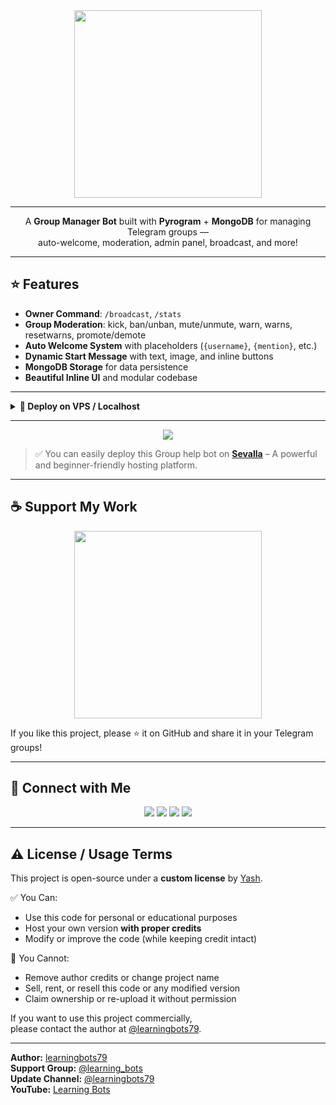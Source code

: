 <div align="center">

<a href="https://files.catbox.moe/j2yhce.jpg">
  <img src="https://files.catbox.moe/j2yhce.jpg" width="300" height="300" />
</a>

----------------------------------------------------
A **Group Manager Bot** built with **Pyrogram** + **MongoDB** for managing Telegram groups —  
auto-welcome, moderation, admin panel, broadcast, and more!

</div>

---

## ⭐ Features
- **Owner Command**: `/broadcast`, `/stats`
- **Group Moderation**: kick, ban/unban, mute/unmute, warn, warns, resetwarns, promote/demote  
- **Auto Welcome System** with placeholders (`{username}`, `{mention}`, etc.)  
- **Dynamic Start Message** with text, image, and inline buttons  
- **MongoDB Storage** for data persistence  
- **Beautiful Inline UI** and modular codebase  

---
<details>
<summary><b>🔸 Deploy on VPS / Localhost</b></summary>

### 1. Fork & Star ⭐
- Click **Fork** (top-right of GitHub repo)  
- Then click **Star** ⭐ to support this project!  

---

### 2. Get Your Fork URL
```
https://github.com/<your-username>/group_manager_bot.git
```

---

### 3. Setup Your VPS
Install system packages:
```
sudo apt update && sudo apt upgrade -y
sudo apt install -y git python3 python3-pip python3-venv tmux nano
```

---

### 4. Clone Your Fork
```
git clone https://github.com/<your-username>/group_manager_bot.git
cd group_manager_bot
python3 -m venv venv
source venv/bin/activate
```

---

### 5. Install Dependencies
```
pip install --upgrade pip && pip install -r requirements.txt
```

---

### 6. Configure the Bot
```
nano config.py
```

⚙️ required fields

```
API_ID = your_api_id
API_HASH = "your_api_hash"
BOT_TOKEN = "your_bot_token"
MONGO_URL = "your_mongodb_url"
OWNER_ID = your_tg_id
```

✅ Save with: `Ctrl + O`, then Enter  
❌ Exit with: `Ctrl + X`

### 7. Run the Bot
```
tmux new -s groupbot
source venv/bin/activate
python3 main.py
```

➡️ Detach (keep it running): `Ctrl + B`, then `D`

</details>

---

<p align="center">
  <a href="https://sevalla.com"><img src="https://img.shields.io/badge/Deploy%20on-Sevalla-orange?style=for-the-badge&logo=vercel"></a>
</p>

> ✅ You can easily deploy this Group help bot on **[Sevalla](https://sevalla.com)** – A powerful and beginner-friendly hosting platform.
---

## ☕ Support My Work

<div align="center">
<a href="https://files.catbox.moe/4elv8g.jpg">
  <img src="https://files.catbox.moe/4elv8g.jpg" width="300" height="300" />
</a>
</div>

If you like this project, please ⭐ it on GitHub and share it in your Telegram groups!

---

## 📱 Connect with Me

<p align="center">
<a href="https://www.instagram.com/learning_bots"><img src="https://img.shields.io/badge/Instagram-E4405F?style=for-the-badge&logo=instagram&logoColor=white"></a>
<a href="https://t.me/learning_bots"><img src="https://img.shields.io/badge/Telegram%20Group-2CA5E0?style=for-the-badge&logo=telegram&logoColor=white"></a>
<a href="https://t.me/learningbots79"><img src="https://img.shields.io/badge/Telegram%20Channel-0088cc?style=for-the-badge&logo=telegram&logoColor=white"></a>
<a href="https://youtube.com/@learning_bots?si=aNUuRSfZD7na78GM"><img src="https://img.shields.io/badge/YouTube-FF0000?style=for-the-badge&logo=youtube&logoColor=white"></a>
</p>

---

## ⚠️ License / Usage Terms

This project is open-source under a **custom license** by [Yash](https://github.com/learningbots79).

✅ You Can:
- Use this code for personal or educational purposes  
- Host your own version **with proper credits**  
- Modify or improve the code (while keeping credit intact)

🚫 You Cannot:
- Remove author credits or change project name  
- Sell, rent, or resell this code or any modified version  
- Claim ownership or re-upload it without permission  

If you want to use this project commercially,  
please contact the author at [@learningbots79](https://t.me/learningbots).

---

**Author:** [learningbots79](https://github.com/learningbots79)  
**Support Group:** [@learning_bots](https://t.me/learning_bots)  
**Update Channel:** [@learningbots79](https://t.me/learningbots79)  
**YouTube:** [Learning Bots](https://youtube.com/@learning_bots)

